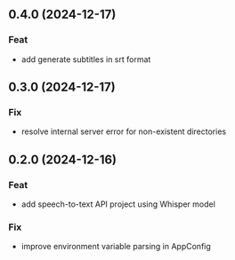 ## 0.4.0 (2024-12-17)

### Feat

- add generate subtitles in srt format

## 0.3.0 (2024-12-17)

### Fix

- resolve internal server error for non-existent directories

## 0.2.0 (2024-12-16)

### Feat

- add speech-to-text API project using Whisper model

### Fix

- improve environment variable parsing in AppConfig
